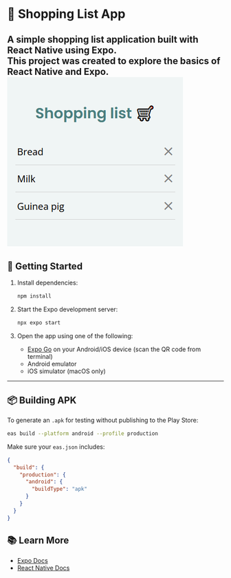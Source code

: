 # 🛒 Shopping List App

A simple shopping list application built with **React Native** using **Expo**.  
This project was created to explore the basics of React Native and Expo.
![shopping list app](image-1.png)
---

## 🚀 Getting Started

1. Install dependencies:

   ```bash
   npm install
   ```

2. Start the Expo development server:

   ```bash
   npx expo start
   ```

3. Open the app using one of the following:
   - [Expo Go](https://expo.dev/go) on your Android/iOS device (scan the QR code from terminal)
   - Android emulator
   - iOS simulator (macOS only)

---

## 📦 Building APK

To generate an `.apk` for testing without publishing to the Play Store:

```bash
eas build --platform android --profile production
```

Make sure your `eas.json` includes:

```json
{
  "build": {
    "production": {
      "android": {
        "buildType": "apk"
      }
    }
  }
}
```

## 📚 Learn More

- [Expo Docs](https://docs.expo.dev/)
- [React Native Docs](https://reactnative.dev/)